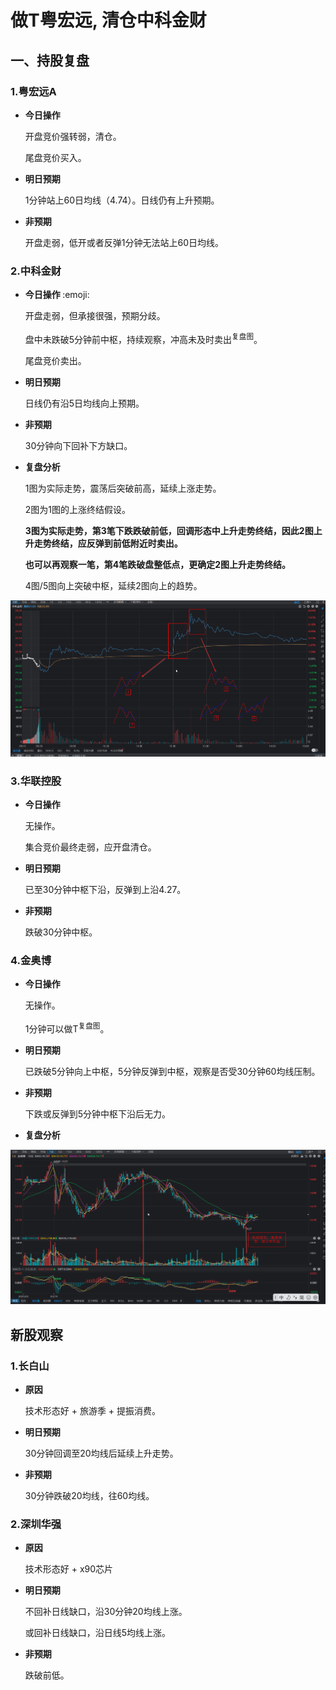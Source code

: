 # 做T粤宏远, 清仓中科金财

## 一、持股复盘

### 1.粤宏远A

* <b> 今日操作 </b>

  开盘竞价强转弱，清仓。

  尾盘竞价买入。
* <b> 明日预期 </b>

  1分钟站上60日均线（4.74）。日线仍有上升预期。
* <b> 非预期 </b>

  开盘走弱，低开或者反弹1分钟无法站上60日均线。

### 2.中科金财

* <b> 今日操作 </b>
 :emoji:

  开盘走弱，但承接很强，预期分歧。

  盘中未跌破5分钟前中枢，持续观察，<span stype="color: #FF0000">冲高未及时卖出<sup>复盘图</sup>。</span>

  尾盘竞价卖出。
* <b> 明日预期 </b>

  日线仍有沿5日均线向上预期。
* <b> 非预期 </b>

  30分钟向下回补下方缺口。
* <b> 复盘分析 </b>

  1图为实际走势，震荡后突破前高，延续上涨走势。

  2图为1图的上涨终结假设。

  <b>
    3图为实际走势，第3笔下跌跌破前低，回调形态中上升走势终结，因此2图上升走势终结，应反弹到前低附近时卖出。

  也可以再观察一笔，第4笔跌破盘整低点，更确定2图上升走势终结。
  </b>

  4图/5图向上突破中枢，延续2图向上的趋势。

![alt text](image.png)

### 3.华联控股

* <b> 今日操作 </b>

  无操作。

  集合竞价最终走弱，应开盘清仓。
* <b> 明日预期 </b>

  已至30分钟中枢下沿，反弹到上沿4.27。
* <b> 非预期 </b>

  跌破30分钟中枢。

### 4.金奥博

* <b> 今日操作 </b>

  无操作。

  1分钟可以做T<sup>复盘图</sup>。
* <b> 明日预期 </b>

  已跌破5分钟向上中枢，5分钟反弹到中枢，观察是否受30分钟60均线压制。
* <b> 非预期 </b>

  下跌或反弹到5分钟中枢下沿后无力。
* <b> 复盘分析 </b>

![alt text](image-1.png)

## 新股观察

### 1.长白山

* <b> 原因 </b>

  技术形态好 + 旅游季 + 提振消费。
* <b> 明日预期 </b>

  30分钟回调至20均线后延续上升走势。
* <b> 非预期 </b>

  30分钟跌破20均线，往60均线。

### 2.深圳华强

* <b> 原因 </b>

  技术形态好 + x90芯片
* <b> 明日预期 </b>

  不回补日线缺口，沿30分钟20均线上涨。

  或回补日线缺口，沿日线5均线上涨。
* <b> 非预期 </b>

  跌破前低。
